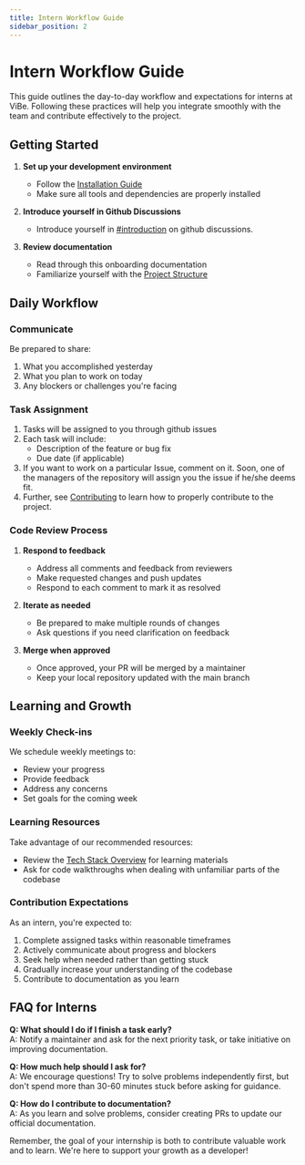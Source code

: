 ```yaml
---
title: Intern Workflow Guide
sidebar_position: 2
---
```


# Intern Workflow Guide

This guide outlines the day-to-day workflow and expectations for interns at ViBe. Following these practices will help you integrate smoothly with the team and contribute effectively to the project.

## Getting Started

1. **Set up your development environment**
   - Follow the [Installation Guide](../getting-started/intro.md)
   - Make sure all tools and dependencies are properly installed
   
2. **Introduce yourself in Github Discussions**
    - Introduce yourself in [#introduction](https://github.com/continuousactivelearning/vibe/discussions/249) on github discussions.
   
4. **Review documentation**
   - Read through this onboarding documentation
   - Familiarize yourself with the [Project Structure](../getting-started/project-structure.md)

## Daily Workflow

### Communicate
Be prepared to share:

1. What you accomplished yesterday
2. What you plan to work on today
3. Any blockers or challenges you're facing

### Task Assignment

1. Tasks will be assigned to you through github issues
2. Each task will include:
   - Description of the feature or bug fix
   - Due date (if applicable)
3. If you want to work on a particular Issue, comment on it. Soon, one of the managers of the repository will assign you the issue if he/she deems fit. 
4. Further, see [Contributing](../contributing/) to learn how to properly contribute to the project.

### Code Review Process

1. **Respond to feedback**
   - Address all comments and feedback from reviewers
   - Make requested changes and push updates
   - Respond to each comment to mark it as resolved

2. **Iterate as needed**
   - Be prepared to make multiple rounds of changes
   - Ask questions if you need clarification on feedback

3. **Merge when approved**
   - Once approved, your PR will be merged by a maintainer
   - Keep your local repository updated with the main branch

## Learning and Growth

### Weekly Check-ins

We schedule weekly meetings to:
- Review your progress
- Provide feedback
- Address any concerns
- Set goals for the coming week

### Learning Resources

Take advantage of our recommended resources:
- Review the [Tech Stack Overview](./tech-stack.md) for learning materials
- Ask for code walkthroughs when dealing with unfamiliar parts of the codebase

### Contribution Expectations

As an intern, you're expected to:
1. Complete assigned tasks within reasonable timeframes
2. Actively communicate about progress and blockers
3. Seek help when needed rather than getting stuck
4. Gradually increase your understanding of the codebase
5. Contribute to documentation as you learn

## FAQ for Interns

**Q: What should I do if I finish a task early?**  
A: Notify a maintainer and ask for the next priority task, or take initiative on improving documentation.

**Q: How much help should I ask for?**  
A: We encourage questions! Try to solve problems independently first, but don't spend more than 30-60 minutes stuck before asking for guidance.

**Q: How do I contribute to documentation?**  
A: As you learn and solve problems, consider creating PRs to update our official documentation.

Remember, the goal of your internship is both to contribute valuable work and to learn. We're here to support your growth as a developer!

